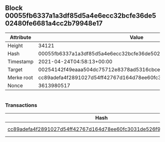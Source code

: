 ## Block 00055fb6337a1a3df85d5a4e6ecc32bcfe36de502480fe6681a4cc2b79948e17

Attribute | Value
--- | ---
Height | 34121
Hash | 00055fb6337a1a3df85d5a4e6ecc32bcfe36de502480fe6681a4cc2b79948e17
Timestamp | 2021-04-24T04:58:13+00:00
Target | 00254142f49eaaa504dc75712e8378ad5316cbcead634704b3734b6271167cc4
Merke root | cc89adefa4f2891027d54ff42767d164d78ee60fc3031de526f9bce5c328e4fd
Nonce | 3613980517

```

```

### Transactions

Hash | Amount
--- | ---
[cc89adefa4f2891027d54ff42767d164d78ee60fc3031de526f9bce5c328e4fd](cc89adefa4f2891027d54ff42767d164d78ee60fc3031de526f9bce5c328e4fd.md) | 10.00000000 SKEPTI 
